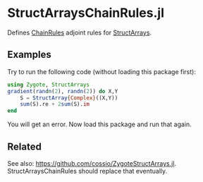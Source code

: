 # StructArraysChainRules.jl

Defines [ChainRules](https://github.com/JuliaDiff/ChainRules.jl) adjoint rules for [StructArrays](https://github.com/JuliaArrays/StructArrays.jl).

## Examples

Try to run the following code (without loading this package first):

```julia
using Zygote, StructArrays
gradient(randn(2), randn(2)) do X,Y
    S = StructArray{Complex}((X,Y))
    sum(S).re + 2sum(S).im
end
```

You will get an error.
Now load this package and run that again.


## Related

See also: https://github.com/cossio/ZygoteStructArrays.jl.
StructArraysChainRules should replace that eventually.